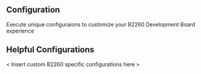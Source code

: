 ## Configuration

Execute unique configuraions to customize your B2260 Development Board experience

## Helpful Configurations

< Insert custom B2260 specific configurations here >
